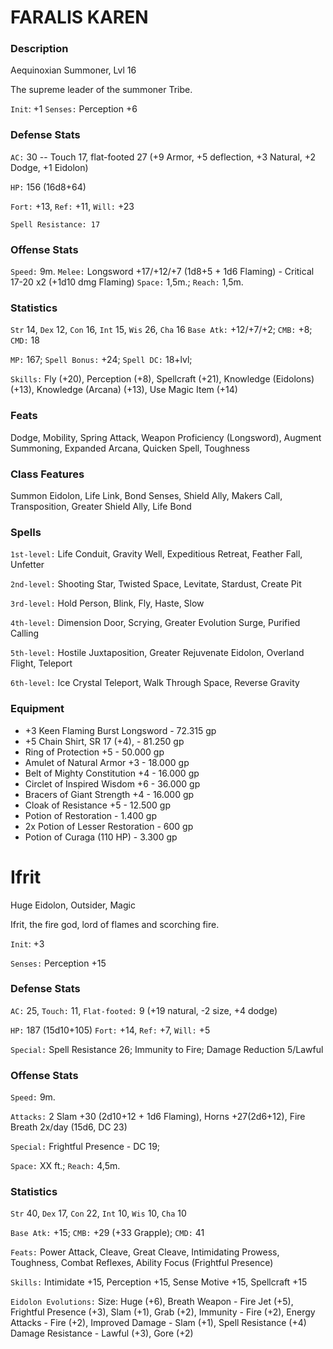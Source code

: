 # FARALIS KAREN 

### Description

Aequinoxian Summoner, Lvl 16

The supreme leader of the summoner Tribe.

`Init`: +1
`Senses:` Perception +6

### Defense Stats

`AC:` 30 -- Touch 17, flat-footed 27 (+9 Armor, +5 deflection, +3
Natural, +2 Dodge, +1 Eidolon)

`HP:` 156 (16d8+64)

`Fort:` +13, `Ref:` +11, `Will:` +23

`Spell Resistance: 17`

### Offense Stats

`Speed:` 9m.
`Melee:` Longsword +17/+12/+7 (1d8+5 + 1d6
Flaming) - Critical 17-20 x2 (+1d10 dmg Flaming)
`Space:`
1,5m.; `Reach:` 1,5m.


### Statistics

`Str` 14, `Dex` 12, `Con` 16, `Int` 15, `Wis` 26, `Cha` 16
`Base Atk:` +12/+7/+2; `CMB:` +8; `CMD:` 18

`MP:` 167; `Spell Bonus:` +24; `Spell DC:` 18+lvl;

`Skills:` Fly (+20), Perception (+8), Spellcraft (+21), Knowledge
(Eidolons) (+13), Knowledge (Arcana) (+13), Use Magic Item (+14)


### Feats

Dodge, Mobility, Spring Attack, Weapon Proficiency (Longsword), Augment
Summoning, Expanded Arcana, Quicken Spell, Toughness

### Class Features

Summon Eidolon, Life Link, Bond Senses, Shield Ally, Makers Call,
Transposition, Greater Shield Ally, Life Bond

### Spells

`1st-level:` Life Conduit, Gravity Well, Expeditious Retreat, Feather
Fall, Unfetter

`2nd-level:` Shooting Star, Twisted Space, Levitate, Stardust, Create Pit

`3rd-level:` Hold Person, Blink,
Fly, Haste, Slow

`4th-level:` Dimension Door, Scrying, Greater
Evolution Surge, Purified Calling

`5th-level:` Hostile
Juxtaposition, Greater Rejuvenate Eidolon, Overland Flight, Teleport

`6th-level:` Ice Crystal Teleport, Walk Through Space, Reverse
Gravity

### Equipment

* +3 Keen Flaming Burst Longsword - 72.315 gp 
* +5 Chain Shirt, SR 17 (+4), - 81.250 gp 
* Ring of Protection +5 - 50.000 gp 
* Amulet of Natural Armor +3 - 18.000 gp 
* Belt of Mighty Constitution +4 - 16.000 gp 
* Circlet of Inspired Wisdom +6 - 36.000 gp 
* Bracers of Giant Strength +4 - 16.000 gp 
* Cloak of Resistance +5 - 12.500 gp
* Potion of Restoration - 1.400 gp 
* 2x Potion of Lesser Restoration - 600 gp 
* Potion of Curaga (110 HP) - 3.300 gp

# Ifrit 

Huge Eidolon, Outsider, Magic

Ifrit, the fire god, lord of flames and scorching fire.

`Init`: +3

`Senses:` Perception +15

### Defense Stats

`AC:` 25, `Touch:` 11, `Flat-footed:` 9 (+19 natural, -2 size, +4
dodge)

`HP:` 187 (15d10+105)
`Fort:` +14, `Ref:` +7,
`Will:` +5

`Special:` Spell Resistance 26; Immunity to Fire;
Damage Reduction 5/Lawful

### Offense Stats

`Speed:` 9m.

`Attacks:` 2 Slam +30 (2d10+12 + 1d6 Flaming),
Horns +27(2d6+12), Fire Breath 2x/day (15d6, DC 23)

`Special:`
Frightful Presence - DC 19;

`Space:` XX ft.; `Reach:`
4,5m.

### Statistics

`Str` 40, `Dex` 17, `Con` 22, `Int` 10, `Wis` 10, `Cha`
10

`Base Atk:` +15; `CMB:` +29 (+33 Grapple); `CMD:` 41

`Feats:` Power Attack, Cleave, Great Cleave, Intimidating Prowess,
Toughness, Combat Reflexes, Ability Focus (Frightful Presence)

`Skills:` Intimidate +15, Perception +15, Sense Motive +15, Spellcraft
+15

`Eidolon Evolutions:` Size: Huge (+6), Breath Weapon - Fire
Jet (+5), Frightful Presence (+3), Slam (+1), Grab (+2), Immunity - Fire
(+2), Energy Attacks - Fire (+2), Improved Damage - Slam (+1), Spell
Resistance (+4) Damage Resistance - Lawful (+3), Gore (+2)
